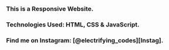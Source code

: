 ### This is a Responsive Website.

### Technologies Used: HTML, CSS & JavaScript.

### Find me on Instagram: [@electrifying_codes][Instag].

[Instagram]: https://www.instagram.com/electrifying_codes/